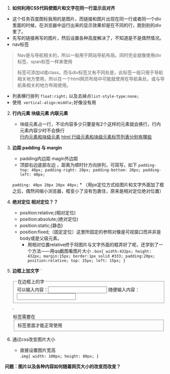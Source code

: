 1. **如何利用CSS代码使图片和文字在同一行显示且对齐** 
  * 这个任务百度图标我用的是图片，而链接和图片出现在同一行或者同一个div里面的时候，在浏览器中运行出来的显示效果却是在不同的行，跑到别的div里了。
  * 先写的链接再写的图片，然后设置各种高度解决了，不知道是不是偶然情况。
  * nav标签
> Nav是与导航相关的，所以一般用于网站导航布局。同时完全就像使用div标签、span标签一样来使用<nav>标签可添加id或class，而与div标签又有不同处是，此标签一般只用于导航相关地方使用，所以在一个html网页布局中可能就使用在导航条处，或与导航条相关的地方布局使用。
  * 列表横行排列 `float:right;` 以及去掉点`list-style-type:none;`       	
  * 使用` vertical-align:middle;`好像没有用  
2. **行内元素 块级元素 内联元素**
     * 块级元素占一行，不论内容多少只要是有2个这样的元素就会换行，行内元素内容少时不会换行  
      [行内元素和块级元素](http://www.cnblogs.com/greenal/archive/2013/01/05/2845513.html)
        [html 行级元素和块级元素标签列表分别有哪些](https://zhidao.baidu.com/question/1988012763773636867.html)  

3. **边距 padding 与 margin** 
   * padding内边距 magin外边距
   * 顶部右边底部左边 ，距离为顺时针方向排列，可简写，如下
   `padding-top: 40px;
    padding-right: 20px;
    padding-bottom: 20px;
    padding-left: 40px;`  
				
	`padding: 40px 20px 20px 40px;`
	   * （用px定位方式给图片和文字外面加了框之后，偶然间缩小浏览器，框变小了没有包裹住，原来是相对定位绝对位置）
4. **绝对定位 相对定位？？**
    * position:relative;(相对定位)
    * position:absolute;(绝对定位)
    * position:static;(静态)
    * position:fixed;（固定定位）这里所固定的参照对像是可视窗口而并非是body或是父级元素。
       * 用相对位置relative终于将图片与文字外面的框弄好了呢，还学到了一个方法——用qq截图看图片大小
     `.box{
width:432px;
height: 432px;
margin:15px;
border:1px solid #333;
padding:20px;
position:relative;
top: 15px;
left: 15px;
}`
5. **边框上加文字**
   `<!DOCTYPE HTML>
    <html>  
   <body>  
   <form>  
   <fieldset>
    <legend>在边框上的字</legend>
    可以输入内容：<input type="text" />
    随便输入内容：<input type="text" />
   </fieldset>
   </form>
   </body>
   </html>`  
	      <legend>标签需要在<fieldset>标签里面才能正常使用
6. 通过css改变图片大小
      * 直接设置图片宽高   
      .`img{
    width: 100px;
    height: 80px;
    }`  
		
**问题：图片以及各种内容如何随着网页大小的改变而改变？**

